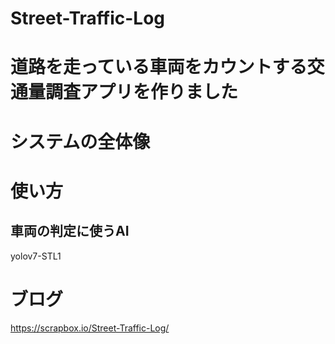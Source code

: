 # Street-Traffic-Log
# 道路を走っている車両をカウントする交通量調査アプリを作りました

# システムの全体像

# 使い方
## 車両の判定に使うAI
yolov7-STL1


# ブログ
https://scrapbox.io/Street-Traffic-Log/
